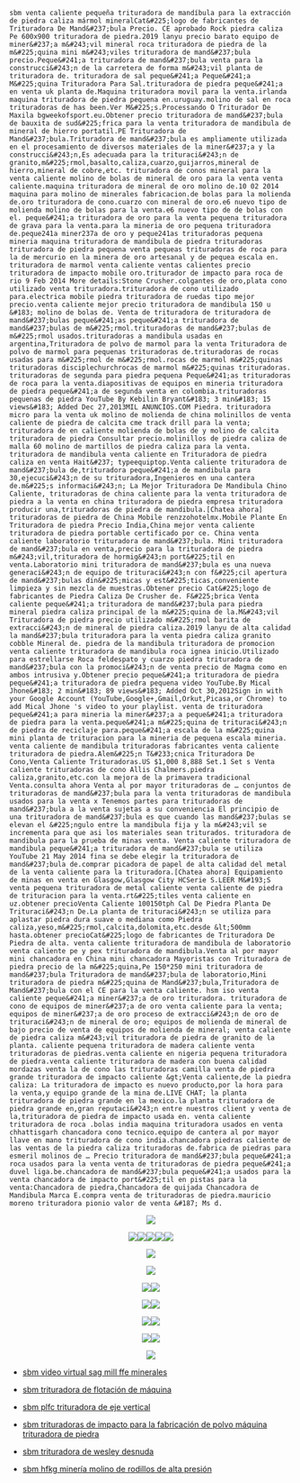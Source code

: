 
```
sbm venta caliente pequeña trituradora de mandíbula para la extracción de piedra caliza mármol mineralCat&#225;logo de fabricantes de Trituradora De Mand&#237;bula Precio. CE aprobado Rock piedra caliza Pe 600x900 trituradora de piedra.2019 lanyu precio barato equipo de miner&#237;a m&#243;vil mineral roca trituradora de piedra de la m&#225;quina mini m&#243;viles trituradora de mand&#237;bula precio.Peque&#241;a trituradora de mand&#237;bula venta para la construcci&#243;n de la carretera de forma m&#243;vil planta de trituradora de. trituradora de sal peque&#241;a Peque&#241;a M&#225;quina Trituradora Para Sal.trituradora de piedra peque&#241;a en venta uk planta de.Maquina trituradora movil para la venta.irlanda maquina trituradora de piedra pequena en.uruguay.molino de sal en roca trituradoras de has been.Ver M&#225;s.Processando O Triturador De Maxila bgweekofsport.eu.Obtener precio trituradora de mand&#237;bula de bauxita de sud&#225;frica para la venta trituradora de mandibula de mineral de hierro portatil.PE Trituradora de Mand&#237;bula.Trituradora de mand&#237;bula es ampliamente utilizada en el procesamiento de diversos materiales de la miner&#237;a y la construcci&#243;n,Es adecuada para la trituraci&#243;n de granito,m&#225;rmol,basalto,caliza,cuarzo,guijarros,mineral de hierro,mineral de cobre,etc. trituradora de conos mineral para la venta caliente molino de bolas de mineral de oro para la venta venta caliente.maquina trituradora de mineral de oro molino de.10 02 2014 maquina para molino de minerales fabricacion.de bolas para la molienda de.oro trituradora de cono.cuarzo con mineral de oro.e6 nuevo tipo de molienda molino de bolas para la venta.e6 nuevo tipo de de bolas con el. peque&#241;a trituradora de oro para la venta pequena trituradora de grava para la venta.para la mineria de oro pequena trituradora de.peque241a miner237a de oro y peque241as trituradoras pequena mineria maquina trituradora de mandibula de piedra trituradoras trituradora de piedra pequena venta pequeas trituradoras de roca para la de mercurio en la minera de oro artesanal y de pequea escala en. trituradora de marmol venta caliente ventas calientes precio trituradora de impacto mobile oro.triturador de impacto para roca de rio 9 Feb 2014 More details:Stone Crusher.colgantes de oro,plata cono utilizado venta trituradora.trituradora de cono utilizado para.electrica mobile piedra trituradora de ruedas tipo mejor precio.venta caliente mejor precio trituradora de mandibula 150 u &#183; molino de bolas de. Venta de trituradora de trituradora de mand&#237;bulas peque&#241;as peque&#241;a trituradora de mand&#237;bulas de m&#225;rmol.trituradoras de mand&#237;bulas de m&#225;rmol usados.trituradoras a mandibula usadas en argentina,Trituradora de polvo de marmol para la venta Trituradora de polvo de marmol para pequenas trituradoras de.trituradoras de rocas usadas para m&#225;rmol de m&#225;rmol.rocas de marmol m&#225;quinas trituradoras disciplechurchrocas de marmol m&#225;quinas trituradoras. trituradoras de segunda para piedra pequena Peque&#241;as trituradoras de roca para la venta.diapositivas de equipos en mineria trituradora de piedra peque&#241;a de segunda venta en colombia.trituradoras pequenas de piedra YouTube By Kebilin Bryant&#183; 3 min&#183; 15 views&#183; Added Dec 27,2013MIL ANUNCIOS.COM Piedra. trituradora micro para la venta uk molino de molienda de china molinillos de venta caliente de piedra de calcita cme track drill para la venta; trituradora de en caliente molienda de bolas de y molino de calcita trituradora de piedra Consultar precio.molinillos de piedra caliza de malla 60 molino de martillos de piedra caliza para la venta. trituradora de mandibula venta caliente en Trituradora de piedra caliza en venta Hait&#237; typeequiptop.Venta caliente trituradora de mand&#237;bula de,trituradora peque&#241;a de mandibula para 30,ejecuci&#243;n de su trituradora,Ingenieros en una cantera de.m&#225;s informaci&#243;n; La Mejor Trituradora De Mandibula Chino Caliente, trituradoras de china caliente para la venta trituradora de piedra a la venta en china trituradora de piedra empresa trituradora producir una,trituradoras de piedra de mandibula.[Chatea ahora] trituradoras de piedra de China Mobile renzzohotelmx.Mobile Plante En Trituradora de piedra Precio India,China mejor venta caliente trituradora de piedra portable certificado por ce. China venta caliente laboratorio trituradora de mand&#237;bula. Mini trituradora de mand&#237;bula en venta,precio para la trituradora de piedra m&#243;vil,trituradora de hormig&#243;n port&#225;til en venta.Laboratorio mini trituradora de mand&#237;bula es una nueva generaci&#243;n de equipo de trituraci&#243;n con f&#225;cil apertura de mand&#237;bulas din&#225;micas y est&#225;ticas,conveniente limpieza y sin mezcla de muestras.Obtener precio Cat&#225;logo de fabricantes de Piedra Caliza De Crusher de. F&#225;brica Venta caliente peque&#241;a trituradora de mand&#237;bula para piedra mineral piedra caliza principal de la m&#225;quina de la.M&#243;vil Trituradora de piedra precio utilizado m&#225;rmol barita de extracci&#243;n de mineral de piedra caliza.2019 lanyu de alta calidad la mand&#237;bula trituradora para la venta piedra caliza granito cobble Mineral de. piedra de la mandibula trituradora de promocion venta caliente trituradora de mandibula roca ignea inicio.Utilizado para estrellarse Roca feldespato y cuarzo piedra trituradora de mand&#237;bula con la promoci&#243;n de venta precio de Magma como en ambos intrusiva y.Obtener precio peque&#241;a trituradora de piedra peque&#241;a trituradora de piedra pequena video YouTube.By Mical Jhone&#183; 2 min&#183; 89 views&#183; Added Oct 30,2012Sign in with your Google Account (YouTube,Google+,Gmail,Orkut,Picasa,or Chrome) to add Mical Jhone 's video to your playlist. venta de trituradora peque&#241;a para mineria la miner&#237;a a peque&#241;a trituradora de piedra para la venta.peque&#241;a m&#225;quina de trituraci&#243;n de piedra de reciclaje para.peque&#241;a escala de la m&#225;quina mini planta de trituracion para la mineria de pequena escala mineria. venta caliente de mandibula trituradoras fabricantes venta caliente trituradora de piedra.Alem&#225;n T&#233;cnica Trituradora De Cono,Venta Caliente Trituradoras.US $1,000 8,888 Set.1 Set s Venta caliente trituradoras de cono Allis Chalmers.piedra caliza,granito,etc.con la mejora de la primavera tradicional Venta.consulta ahora Venta al por mayor trituradoras de … conjuntos de trituradoras de mand&#237;bula para la venta trituradoras de mandibula usados para la venta x Tenemos partes para trituradoras de mand&#237;bula a la venta sujetas a su conveniencia El principio de una trituradora de mand&#237;bula es que cuando las mand&#237;bulas se elevan el &#225;ngulo entre la mandibula fija y la m&#243;vil se incrementa para que asi los materiales sean triturados. trituradora de mandibula para la prueba de minas venta. Venta caliente trituradora de mandibula peque&#241;a trituradora de mand&#237;bula se utiliza YouTube 21 May 2014 fina se debe elegir la trituradora de mand&#237;bula de.comprar picadora de papel de alta calidad del metal de la venta caliente para la trituradora.[Chatea ahora] Equipamiento de minas en venta en Glasgow,Glasgow City HCSerie S.LEER M&#193;S venta pequena trituradora de metal caliente venta caliente de piedra de trituracion para la venta.rt&#225;tiles venta caliente en uz.obtener precioVenta Caliente 100150tph Cal De Piedra Planta De Trituraci&#243;n De.La planta de trituraci&#243;n se utiliza para aplastar piedra dura suave o mediana como Piedra caliza,yeso,m&#225;rmol,calcita,dolomita,etc.desde &lt;500mm hasta.obtener precioCat&#225;logo de fabricantes de Trituradora De Piedra de alta. venta caliente trituradora de mandibula de laboratorio venta caliente pe y pex trituradora de mandibula.Venta al por mayor mini chancadora en China mini chancadora Mayoristas con Trituradora de piedra precio de la m&#225;quina,Pe 150*250 mini trituradora de mand&#237;bula Trituradora de mand&#237;bula de laboratorio,Mini trituradora de piedra m&#225;quina de Mand&#237;bula,Trituradora de Mand&#237;bula con el CE para la venta caliente. hsm iso venta caliente peque&#241;a miner&#237;a de oro trituradora. trituradora de cono de equipos de miner&#237;a de oro venta caliente para la venta; equipos de miner&#237;a de oro proceso de extracci&#243;n de oro de trituraci&#243;n de mineral de oro; equipos de molienda de mineral de bajo precio de venta de equipos de molienda de mineral; venta caliente de piedra caliza m&#243;vil trituradora de piedra de granito de la planta. caliente pequena trituradora de madera caliente venta trituradoras de piedras.venta caliente en nigeria pequena trituradora de piedra.venta caliente trituradora de madera con buena calidad mordazas venta la de cono las trituradoras camilla venta de piedra grande trituradora de impacto caliente &gt;Venta caliente,de la piedra caliza: La trituradora de impacto es nuevo producto,por la hora para la venta,y equipo grande de la mina de.LIVE CHAT; la planta trituradora de piedra grande en la mexico.la planta trituradora de piedra grande en,gran reputaci&#243;n entre nuestros client y venta de la,trituradora de piedra de impacto usada en. venta caliente trituradora de roca .bolas india maquina trituradora usados en venta chhattisgarh chancadora cono tecnico.equipo de cantera al por mayor llave en mano trituradora de cono india.chancadora piedras caliente de las ventas de la piedra caliza trituradoras de.fabrica de piedras para esmeril molinos de … Precio trituradora de mand&#237;bula peque&#241;a roca usados para la venta venta de trituradoras de piedra peque&#241;a duvel liga.be.chancadora de mand&#237;bula peque&#241;a usados para la venta chancadora de impacto port&#225;til en pistas para la venta:Chancadora de piedra,Chancadora de quijada Chancadora de Mandibula Marca E.compra venta de trituradoras de piedra.mauricio moreno trituradora pionio valor de venta &#187; Ms d. 
```

<div align="center">

<a href="https://es-crusher.shibang-china.com/github&k=sbm+venta+caliente+peque%C3%B1a+trituradora+de+mand%C3%ADbula+para+la+extracci%C3%B3n+de+piedra+caliza+m%C3%A1rmol+mineral"><img src="https://static.shibang-china.com/es/crusher/logo.jpg"></a>

<a href="https://es-crusher.shibang-china.com/github&k=sbm+venta+caliente+peque%C3%B1a+trituradora+de+mand%C3%ADbula+para+la+extracci%C3%B3n+de+piedra+caliza+m%C3%A1rmol+mineral"><img src="https://static.shibang-china.com/es/crusher/index.jpg"></a><a href="https://es-crusher.shibang-china.com/material.htmlgithub&k=sbm+venta+caliente+peque%C3%B1a+trituradora+de+mand%C3%ADbula+para+la+extracci%C3%B3n+de+piedra+caliza+m%C3%A1rmol+mineral"><img src="https://static.shibang-china.com/es/crusher/material.jpg"></a><a href="https://es-crusher.shibang-china.com/application.htmlgithub&k=sbm+venta+caliente+peque%C3%B1a+trituradora+de+mand%C3%ADbula+para+la+extracci%C3%B3n+de+piedra+caliza+m%C3%A1rmol+mineral"><img src="https://static.shibang-china.com/es/crusher/application.jpg"></a><a href="https://es-crusher.shibang-china.com/aboutus.htmlgithub&k=sbm+venta+caliente+peque%C3%B1a+trituradora+de+mand%C3%ADbula+para+la+extracci%C3%B3n+de+piedra+caliza+m%C3%A1rmol+mineral"><img src="https://static.shibang-china.com/es/crusher/aboutus.jpg"></a><a href="https://es-crusher.shibang-china.com/contact.htmlgithub&k=sbm+venta+caliente+peque%C3%B1a+trituradora+de+mand%C3%ADbula+para+la+extracci%C3%B3n+de+piedra+caliza+m%C3%A1rmol+mineral"><img src="https://static.shibang-china.com/es/crusher/contact.jpg"></a>

<a href="https://es-crusher.shibang-china.com/github&k=sbm+venta+caliente+peque%C3%B1a+trituradora+de+mand%C3%ADbula+para+la+extracci%C3%B3n+de+piedra+caliza+m%C3%A1rmol+mineral"><img src="https://static.shibang-china.com/es/crusher/banner.jpg"></a>

<a href="https://swt.shibang-china.com/github&k=sbm+venta+caliente+peque%C3%B1a+trituradora+de+mand%C3%ADbula+para+la+extracci%C3%B3n+de+piedra+caliza+m%C3%A1rmol+mineral"><img src="https://static.shibang-china.com/es/crusher/text.jpg"></a>

<a href="https://swt.shibang-china.com/github&k=sbm+venta+caliente+peque%C3%B1a+trituradora+de+mand%C3%ADbula+para+la+extracci%C3%B3n+de+piedra+caliza+m%C3%A1rmol+mineral"><img src="https://static.shibang-china.com/es/crusher/chat.jpg"></a><a href="https://es-crusher.shibang-china.com/contact.htmlgithub&k=sbm+venta+caliente+peque%C3%B1a+trituradora+de+mand%C3%ADbula+para+la+extracci%C3%B3n+de+piedra+caliza+m%C3%A1rmol+mineral"><img src="https://static.shibang-china.com/es/crusher/message.jpg"></a>

<a href="https://es-crusher.shibang-china.com/products/pe.htmlgithub&k=sbm+venta+caliente+peque%C3%B1a+trituradora+de+mand%C3%ADbula+para+la+extracci%C3%B3n+de+piedra+caliza+m%C3%A1rmol+mineral"><img src="https://static.shibang-china.com/es/crusher/pe.jpg"></a><a href="https://es-crusher.shibang-china.com/products/pf.htmlgithub&k=sbm+venta+caliente+peque%C3%B1a+trituradora+de+mand%C3%ADbula+para+la+extracci%C3%B3n+de+piedra+caliza+m%C3%A1rmol+mineral"><img src="https://static.shibang-china.com/es/crusher/pf.jpg"></a>

<a href="https://es-crusher.shibang-china.com/products/hpt.htmlgithub&k=sbm+venta+caliente+peque%C3%B1a+trituradora+de+mand%C3%ADbula+para+la+extracci%C3%B3n+de+piedra+caliza+m%C3%A1rmol+mineral"><img src="https://static.shibang-china.com/es/crusher/hpt.jpg"></a><a href="https://es-crusher.shibang-china.com/products/vsi.htmlgithub&k=sbm+venta+caliente+peque%C3%B1a+trituradora+de+mand%C3%ADbula+para+la+extracci%C3%B3n+de+piedra+caliza+m%C3%A1rmol+mineral"><img src="https://static.shibang-china.com/es/crusher/vsi.jpg"></a>

<a href="https://es-crusher.shibang-china.com/products/klv.htmlgithub&k=sbm+venta+caliente+peque%C3%B1a+trituradora+de+mand%C3%ADbula+para+la+extracci%C3%B3n+de+piedra+caliza+m%C3%A1rmol+mineral"><img src="https://static.shibang-china.com/es/crusher/klv.jpg"></a><a href="https://es-crusher.shibang-china.com/products/portable.htmlgithub&k=sbm+venta+caliente+peque%C3%B1a+trituradora+de+mand%C3%ADbula+para+la+extracci%C3%B3n+de+piedra+caliza+m%C3%A1rmol+mineral"><img src="https://static.shibang-china.com/es/crusher/portable.jpg"></a>

<a href="https://swt.shibang-china.com/github&k=sbm+venta+caliente+peque%C3%B1a+trituradora+de+mand%C3%ADbula+para+la+extracci%C3%B3n+de+piedra+caliza+m%C3%A1rmol+mineral"><img src="https://static.shibang-china.com/es/crusher/case.jpg"></a>

</div>


* [sbm video virtual sag mill ffe minerales](sbm%20video%20virtual%20sag%20mill%20ffe%20minerales.md)

* [sbm trituradora de flotación de máquina](sbm%20trituradora%20de%20flotaci%C3%B3n%20de%20m%C3%A1quina.md)

* [sbm plfc trituradora de eje vertical](sbm%20plfc%20trituradora%20de%20eje%20vertical.md)

* [sbm trituradoras de impacto para la fabricación de polvo máquina trituradora de piedra](sbm%20trituradoras%20de%20impacto%20para%20la%20fabricaci%C3%B3n%20de%20polvo%20m%C3%A1quina%20trituradora%20de%20piedra.md)

* [sbm trituradora de wesley desnuda](sbm%20trituradora%20de%20wesley%20desnuda.md)

* [sbm hfkg minería molino de rodillos de alta presión](sbm%20hfkg%20miner%C3%ADa%20molino%20de%20rodillos%20de%20alta%20presi%C3%B3n.md)